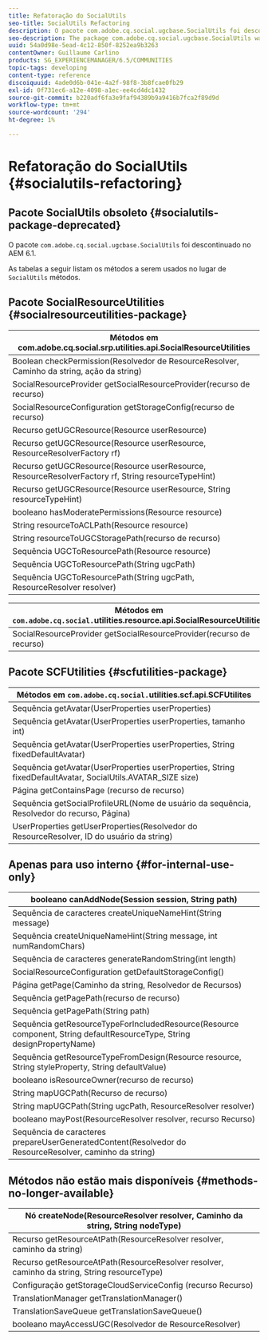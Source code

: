 ```yaml
---
title: Refatoração do SocialUtils
seo-title: SocialUtils Refactoring
description: O pacote com.adobe.cq.social.ugcbase.SocialUtils foi descontinuado no AEM 6.1
seo-description: The package com.adobe.cq.social.ugcbase.SocialUtils was deprecated in AEM 6.1
uuid: 54a0d98e-5ead-4c12-850f-8252ea9b3263
contentOwner: Guillaume Carlino
products: SG_EXPERIENCEMANAGER/6.5/COMMUNITIES
topic-tags: developing
content-type: reference
discoiquuid: 4ade0d6b-041e-4a2f-98f8-3b8fcae0fb29
exl-id: 0f731ec6-a12e-4098-a1ec-ee4cd4dc1432
source-git-commit: b220adf6fa3e9faf94389b9a9416b7fca2f89d9d
workflow-type: tm+mt
source-wordcount: '294'
ht-degree: 1%

---
```


# Refatoração do SocialUtils {#socialutils-refactoring}

## Pacote SocialUtils obsoleto {#socialutils-package-deprecated}

O pacote `com.adobe.cq.social.ugcbase.SocialUtils` foi descontinuado no AEM 6.1.

As tabelas a seguir listam os métodos a serem usados no lugar de `SocialUtils` métodos.

## Pacote SocialResourceUtilities  {#socialresourceutilities-package}

| Métodos em com.adobe.cq.social.srp.utilities.api.SocialResourceUtilities |
|---|
| Boolean checkPermission(Resolvedor de ResourceResolver, Caminho da string, ação da string) |  |
| SocialResourceProvider getSocialResourceProvider(recurso de recurso) |  |
| SocialResourceConfiguration getStorageConfig(recurso de recurso) |  |
| Recurso getUGCResource(Resource userResource) |  |
| Recurso getUGCResource(Resource userResource, ResourceResolverFactory rf) | novo |
| Recurso getUGCResource(Resource userResource, ResourceResolverFactory rf, String resourceTypeHint) | novo |
| Recurso getUGCResource(Resource userResource, String resourceTypeHint) |  |
| booleano hasModeratePermissions(Resource resource) |  |
| String resourceToACLPath(Resource resource) |  |
| String resourceToUGCStoragePath(recurso de recurso) | substitui String resourceToUGCPath(Resource resource) |
| Sequência UGCToResourcePath(Resource resource) |  |
| Sequência UGCToResourcePath(String ugcPath) | assinatura do método alterada |
| Sequência UGCToResourcePath(String ugcPath, ResourceResolver resolver) | novo |

| Métodos em `com.adobe.cq.social.`utilities.resource.api.SocialResourceUtilities |
|---|
| SocialResourceProvider getSocialResourceProvider(recurso de recurso) | substitui SocialResourceProvider getConfizedProvider(recurso de recurso) |

## Pacote SCFUtilities {#scfutilities-package}

| Métodos em `com.adobe.cq.social.`utilities.scf.api.SCFUtilites |
|---|
| Sequência getAvatar(UserProperties userProperties) |
| Sequência getAvatar(UserProperties userProperties, tamanho int) |
| Sequência getAvatar(UserProperties userProperties, String fixedDefaultAvatar) |
| Sequência getAvatar(UserProperties userProperties, String fixedDefaultAvatar, SocialUtils.AVATAR_SIZE size) |
| Página getContainsPage (recurso de recurso) |
| Sequência getSocialProfileURL(Nome de usuário da sequência, Resolvedor do recurso, Página) |
| UserProperties getUserProperties(Resolvedor do ResourceResolver, ID do usuário da string) |

## Apenas para uso interno {#for-internal-use-only}

| booleano canAddNode(Session session, String path) |
|---|
| Sequência de caracteres createUniqueNameHint(String message) |
| Sequência createUniqueNameHint(String message, int numRandomChars) |
| Sequência de caracteres generateRandomString(int length) |
| SocialResourceConfiguration getDefaultStorageConfig() |
| Página getPage(Caminho da string, Resolvedor de Recursos) |
| Sequência getPagePath(recurso de recurso) |
| Sequência getPagePath(String path) |
| Sequência getResourceTypeForIncludedResource(Resource component, String defaultResourceType, String designPropertyName) |
| Sequência getResourceTypeFromDesign(Resource resource, String styleProperty, String defaultValue) |
| booleano isResourceOwner(recurso de recurso) |
| String mapUGCPath(Recurso de recurso) |
| String mapUGCPath(String ugcPath, ResourceResolver resolver) |
| booleano mayPost(ResourceResolver resolver, recurso Recurso) |
| Sequência de caracteres prepareUserGeneratedContent(Resolvedor do ResourceResolver, caminho da string) |

## Métodos não estão mais disponíveis {#methods-no-longer-available}

| Nó createNode(ResourceResolver resolver, Caminho da string, String nodeType) |
|---|
| Recurso getResourceAtPath(ResourceResolver resolver, caminho da string) |
| Recurso getResourceAtPath(ResourceResolver resolver, caminho da string, String resourceType) |
| Configuração getStorageCloudServiceConfig (recurso Recurso) |
| TranslationManager getTranslationManager() |
| TranslationSaveQueue getTranslationSaveQueue() |
| booleano mayAccessUGC(Resolvedor de ResourceResolver) |
